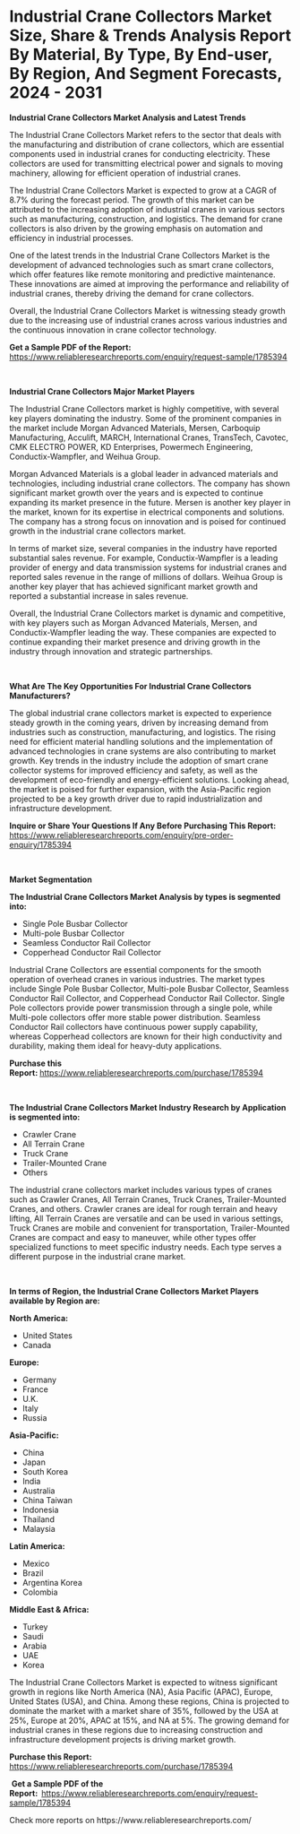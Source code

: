 <p><h1>Industrial Crane Collectors Market Size, Share & Trends Analysis Report By Material, By Type, By End-user, By Region, And Segment Forecasts, 2024 - 2031</h1></p><p><strong>Industrial Crane Collectors Market Analysis and Latest Trends</strong></p>
<p><p>The Industrial Crane Collectors Market refers to the sector that deals with the manufacturing and distribution of crane collectors, which are essential components used in industrial cranes for conducting electricity. These collectors are used for transmitting electrical power and signals to moving machinery, allowing for efficient operation of industrial cranes.</p><p>The Industrial Crane Collectors Market is expected to grow at a CAGR of 8.7% during the forecast period. The growth of this market can be attributed to the increasing adoption of industrial cranes in various sectors such as manufacturing, construction, and logistics. The demand for crane collectors is also driven by the growing emphasis on automation and efficiency in industrial processes.</p><p>One of the latest trends in the Industrial Crane Collectors Market is the development of advanced technologies such as smart crane collectors, which offer features like remote monitoring and predictive maintenance. These innovations are aimed at improving the performance and reliability of industrial cranes, thereby driving the demand for crane collectors.</p><p>Overall, the Industrial Crane Collectors Market is witnessing steady growth due to the increasing use of industrial cranes across various industries and the continuous innovation in crane collector technology.</p></p>
<p><strong>Get a Sample PDF of the Report:&nbsp;</strong> <a href="https://www.reliableresearchreports.com/enquiry/request-sample/1785394">https://www.reliableresearchreports.com/enquiry/request-sample/1785394</a></p>
<p>&nbsp;</p>
<p><strong>Industrial Crane Collectors Major Market Players</strong></p>
<p><p>The Industrial Crane Collectors market is highly competitive, with several key players dominating the industry. Some of the prominent companies in the market include Morgan Advanced Materials, Mersen, Carboquip Manufacturing, Acculift, MARCH, International Cranes, TransTech, Cavotec, CMK ELECTRO POWER, KD Enterprises, Powermech Engineering, Conductix-Wampfler, and Weihua Group.</p><p>Morgan Advanced Materials is a global leader in advanced materials and technologies, including industrial crane collectors. The company has shown significant market growth over the years and is expected to continue expanding its market presence in the future. Mersen is another key player in the market, known for its expertise in electrical components and solutions. The company has a strong focus on innovation and is poised for continued growth in the industrial crane collectors market.</p><p>In terms of market size, several companies in the industry have reported substantial sales revenue. For example, Conductix-Wampfler is a leading provider of energy and data transmission systems for industrial cranes and reported sales revenue in the range of millions of dollars. Weihua Group is another key player that has achieved significant market growth and reported a substantial increase in sales revenue.</p><p>Overall, the Industrial Crane Collectors market is dynamic and competitive, with key players such as Morgan Advanced Materials, Mersen, and Conductix-Wampfler leading the way. These companies are expected to continue expanding their market presence and driving growth in the industry through innovation and strategic partnerships.</p></p>
<p>&nbsp;</p>
<p><strong>What Are The Key Opportunities For Industrial Crane Collectors Manufacturers?</strong></p>
<p><p>The global industrial crane collectors market is expected to experience steady growth in the coming years, driven by increasing demand from industries such as construction, manufacturing, and logistics. The rising need for efficient material handling solutions and the implementation of advanced technologies in crane systems are also contributing to market growth. Key trends in the industry include the adoption of smart crane collector systems for improved efficiency and safety, as well as the development of eco-friendly and energy-efficient solutions. Looking ahead, the market is poised for further expansion, with the Asia-Pacific region projected to be a key growth driver due to rapid industrialization and infrastructure development.</p></p>
<p><strong>Inquire or Share Your Questions If Any Before Purchasing This Report:</strong> <a href="https://www.reliableresearchreports.com/enquiry/pre-order-enquiry/1785394">https://www.reliableresearchreports.com/enquiry/pre-order-enquiry/1785394</a></p>
<p>&nbsp;</p>
<p><strong>Market Segmentation</strong></p>
<p><strong>The Industrial Crane Collectors Market Analysis by types is segmented into:</strong></p>
<p><ul><li>Single Pole Busbar Collector</li><li>Multi-pole Busbar Collector</li><li>Seamless Conductor Rail Collector</li><li>Copperhead Conductor Rail Collector</li></ul></p>
<p><p>Industrial Crane Collectors are essential components for the smooth operation of overhead cranes in various industries. The market types include Single Pole Busbar Collector, Multi-pole Busbar Collector, Seamless Conductor Rail Collector, and Copperhead Conductor Rail Collector. Single Pole collectors provide power transmission through a single pole, while Multi-pole collectors offer more stable power distribution. Seamless Conductor Rail collectors have continuous power supply capability, whereas Copperhead collectors are known for their high conductivity and durability, making them ideal for heavy-duty applications.</p></p>
<p><strong>Purchase this Report:&nbsp;</strong><a href="https://www.reliableresearchreports.com/purchase/1785394">https://www.reliableresearchreports.com/purchase/1785394</a></p>
<p>&nbsp;</p>
<p><strong>The Industrial Crane Collectors Market Industry Research by Application is segmented into:</strong></p>
<p><ul><li>Crawler Crane</li><li>All Terrain Crane</li><li>Truck Crane</li><li>Trailer-Mounted Crane</li><li>Others</li></ul></p>
<p><p>The industrial crane collectors market includes various types of cranes such as Crawler Cranes, All Terrain Cranes, Truck Cranes, Trailer-Mounted Cranes, and others. Crawler cranes are ideal for rough terrain and heavy lifting, All Terrain Cranes are versatile and can be used in various settings, Truck Cranes are mobile and convenient for transportation, Trailer-Mounted Cranes are compact and easy to maneuver, while other types offer specialized functions to meet specific industry needs. Each type serves a different purpose in the industrial crane market.</p></p>
<p>&nbsp;</p>
<p><strong>In terms of Region, the Industrial Crane Collectors Market Players available by Region are:</strong></p>
<p>
    <p> <strong> North America: </strong>
        <ul>
            <li>United States</li>
            <li>Canada</li>
        </ul>
        </p> 
    <p> <strong> Europe: </strong>
        <ul>
            <li>Germany</li>
            <li>France</li>
            <li>U.K.</li>
            <li>Italy</li>
            <li>Russia</li>
        </ul>
        </p> 
    <p> <strong> Asia-Pacific: </strong>
        <ul>
            <li>China</li>
            <li>Japan</li>
            <li>South Korea</li>
            <li>India</li>
            <li>Australia</li>
            <li>China Taiwan</li>
            <li>Indonesia</li>
            <li>Thailand</li>
            <li>Malaysia</li>
        </ul>
        </p> 
    <p> <strong> Latin America: </strong>
        <ul>
            <li>Mexico</li>
            <li>Brazil</li>
            <li>Argentina Korea</li>
            <li>Colombia</li>
        </ul>
        </p> 
    <p> <strong> Middle East & Africa: </strong>
        <ul>
            <li>Turkey</li>
            <li>Saudi</li>
            <li>Arabia</li>
            <li>UAE</li>
            <li>Korea</li>
        </ul>
    </p>
    </p>
<p><p>The Industrial Crane Collectors Market is expected to witness significant growth in regions like North America (NA), Asia Pacific (APAC), Europe, United States (USA), and China. Among these regions, China is projected to dominate the market with a market share of 35%, followed by the USA at 25%, Europe at 20%, APAC at 15%, and NA at 5%. The growing demand for industrial cranes in these regions due to increasing construction and infrastructure development projects is driving market growth.</p></p>
<p><strong>Purchase this Report: </strong><a href="https://www.reliableresearchreports.com/purchase/1785394">https://www.reliableresearchreports.com/purchase/1785394</a></p>
<p>&nbsp;<strong>Get a Sample PDF of the Report:&nbsp;&nbsp;</strong><a href="https://www.reliableresearchreports.com/enquiry/request-sample/1785394">https://www.reliableresearchreports.com/enquiry/request-sample/1785394</a></p>
<p><strong></strong></p>
<p>Check more reports on https://www.reliableresearchreports.com/</p>